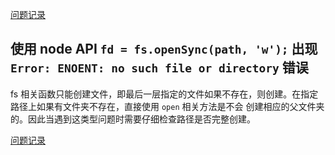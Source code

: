[问题记录](../README.md)


## 使用 node API ``` fd = fs.openSync(path, 'w'); ``` 出现 ``` Error: ENOENT: no such file or directory ``` 错误

fs 相关函数只能创建文件，即最后一层指定的文件如果不存在，则创建。在指定路径上如果有文件夹不存在，直接使用 ```open``` 相关方法是不会
创建相应的父文件夹的。因此当遇到这类型问题时需要仔细检查路径是否完整创建。

[问题记录](../README.md)
